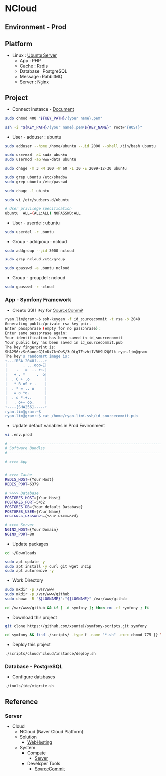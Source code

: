 # NCloud

## Environment - Prod

## Platform

* Linux : [Ubuntu Server](https://ubuntu.com/download/server/)
  * App : PHP
  * Cache : Redis
  * Database : PostgreSQL
  * Message : RabbitMQ
  * Server : Nginx

## Project

* Connect Instance - [Document](https://guide.ncloud-docs.com/docs/ko/server-overview)

```bash
sudo chmod 400 "${KEY_PATH}/{your name}.pem"

ssh -i "${KEY_PATH}/{your name}.pem/${KEY_NAME}" root@"{HOST}"
```

* User - adduser : ubuntu

```bash
sudo adduser --home /home/ubuntu --uid 2000 --shell /bin/bash ubuntu

sudo usermod -aG sudo ubuntu
sudo usermod -aG www-data ubuntu
```

```bash
sudo chage -m 3 -M 100 -W 60 -I 30 -E 2099-12-30 ubuntu

sudo grep ubuntu /etc/shadow
sudo grep ubuntu /etc/passwd

sudo chage -l ubuntu
```

```bash
sudo vi /etc/sudoers.d/ubuntu

# User privilege specification
ubuntu  ALL=(ALL:ALL) NOPASSWD:ALL
```

* User - userdel : ubuntu

```bash
sudo userdel -r ubuntu
```

* Group - addgroup : ncloud

```bash
sudo addgroup --gid 3000 ncloud

sudo grep ncloud /etc/group
```

```bash
sudo gpasswd -a ubuntu ncloud
```

* Group - groupdel : ncloud

```bash
sudo gpasswd -r ncloud
```

### App - Symfony Framework

* Create SSH Key for [SourceCommit](https://guide.ncloud-docs.com/docs/ko/sourcecommit-use-client)

```bash
ryan.lim@gram:~$ ssh-keygen -f id_sourcecommit -t rsa -b 2048
Generating public/private rsa key pair.
Enter passphrase (empty for no passphrase): 
Enter same passphrase again: 
Your identification has been saved in id_sourcecommit
Your public key has been saved in id_sourcecommit.pub
The key fingerprint is:
SHA256:zSc6aoecGQlmDx7k+OwS/3u9LgTFpvhi1VRH9U2Q0lk ryan.lim@gram
The key's randomart image is:
+---[RSA 2048]----+
|       . ...ooo=E|
|    .   =  .. +o.|
|   + . *     .  o|
|  . O + .o       |
|   * B oS + .    |
|  . * = .. o     |
|   = o *o.       |
|  . o *.+..      |
|   . o++ oo.     |
+----[SHA256]-----+
ryan.lim@gram:~$ 
ryan.lim@gram:~$ cat /home/ryan.lim/.ssh/id_sourcecommit.pub

```

* Update default variables in Prod Environment

```bash
vi .env.prod

# ----------------------------------------------------------------------------------------------------------------------
# Software Bundles
# ----------------------------------------------------------------------------------------------------------------------

# >>>> App


# >>>> Cache
REDIS_HOST={Your Host}
REDIS_PORT=6379

# >>>> Database
POSTGRES_HOST={Your Host}
POSTGRES_PORT=5432
POSTGRES_DB={Your default Database}
POSTGRES_USER={Your Name}
POSTGRES_PASSWORD={Your Password}

# >>>> Server
NGINX_HOST={Your Domain}
NGINX_PORT=80
```

* Update packages

```bash
cd ~/Downloads

sudo apt update -y
sudo apt install -y curl git wget unzip
sudo apt autoremove -y
```

* Work Directory

```bash
sudo mkdir -p /var/www
sudo mkdir -p /var/www/github
sudo chown -R "${LOGNAME}":"${LOGNAME}" /var/www/github

cd /var/www/github && if [ -d symfony ]; then rm -rf symfony ; fi
```

* Download this project

```bash
git clone https://github.com/xsuntel/symfony-scripts.git symfony

cd symfony && find ./scripts/ -type f -name "*.sh" -exec chmod 775 {} \;
```

* Deploy this project

```bash
./scripts/cloud/ncloud/instance/deploy.sh
```

### Database - PostgreSQL

* Configure databases

```bash
./tools/ide/migrate.sh
```

## Reference

### Server

* Cloud
  * NCloud (Naver Cloud Platform)
  * Solution
    * [WebHosting](https://www.ncloud.com/solution/type/webHosting)
  * System
    * Compute
      * [Server](https://www.ncloud.com/product/compute/server)
    * Developer Tools
      * [SourceCommit](https://guide.ncloud-docs.com/docs/ko/sourcecommit-use-client)
